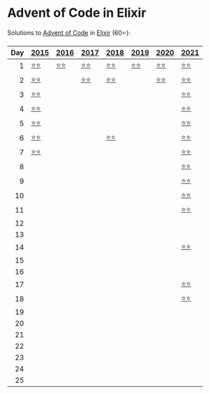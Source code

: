 # Advent of Code in Elixir

Solutions to [Advent of Code](https://adventofcode.com/) in [Elixir](https://elixir-lang.org/) (60⭐):

|   Day | [2015](lib/2015)                                           | [2016](lib/2016)                          | [2017](lib/2017)                        | [2018](lib/2018)                                | [2019](lib/2019)                                       | [2020](lib/2020)                        | [2021](lib/2021)                            |
|------:|:-----------------------------------------------------------|:------------------------------------------|:----------------------------------------|:------------------------------------------------|:-------------------------------------------------------|:----------------------------------------|:--------------------------------------------|
|     1 | [⭐⭐](lib/2015/01_not_quite_lisp)                         | [⭐⭐](lib/2016/01_no_time_for_a_taxicab) | [⭐⭐](lib/2017/01_inverse_captcha)     | [⭐⭐](lib/2018/01_chronal_calibration)         | [⭐⭐](lib/2019/01_the_tyranny_of_the_rocket_equation) | [⭐⭐](lib/2020/01_report_repair)       | [⭐⭐](lib/2021/01_sonar_sweep)             |
|     2 | [⭐⭐](lib/2015/02_i_was_told_there_would_be_no_math)      |                                           | [⭐⭐](lib/2017/02_corruption_checksum) | [⭐⭐](lib/2018/02_inventory_management_system) |                                                        | [⭐⭐](lib/2020/02_password_philosophy) | [⭐⭐](lib/2021/02_dive)                    |
|     3 | [⭐⭐](lib/2015/03_perfectly_spherical_houses_in_a_vacuum) |                                           |                                         |                                                 |                                                        |                                         | [⭐⭐](lib/2021/03_binary_diagnostic)       |
|     4 | [⭐⭐](lib/2015/04_the_ideal_stocking_stuffer)             |                                           |                                         |                                                 |                                                        |                                         | [⭐⭐](lib/2021/04_giant_squid)             |
|     5 | [⭐⭐](lib/2015/05_doesnt_he_have_intern-elves_for_this)   |                                           |                                         |                                                 |                                                        |                                         | [⭐⭐](lib/2021/05_hydrothermal_venture)    |
|     6 | [⭐⭐](lib/2015/06_probably_a_fire_hazard)                 |                                           |                                         | [⭐⭐](lib/2018/06_chronal_coordinates)         |                                                        |                                         | [⭐⭐](lib/2021/06_lanternfish)             |
|     7 | [⭐⭐](lib/2015/07_some_assembly_required)                 |                                           |                                         |                                                 |                                                        |                                         | [⭐⭐](lib/2021/07_the_treachery_of_whales) |
|     8 |                                                            |                                           |                                         |                                                 |                                                        |                                         | [⭐⭐](lib/2021/08_seven_segment_search)    |
|     9 |                                                            |                                           |                                         |                                                 |                                                        |                                         | [⭐⭐](lib/2021/09_smoke_basin)             |
|    10 |                                                            |                                           |                                         |                                                 |                                                        |                                         | [⭐⭐](lib/2021/10_syntax_scoring)          |
|    11 |                                                            |                                           |                                         |                                                 |                                                        |                                         | [⭐⭐](lib/2021/11_dumbo_octopus)           |
|    12 |                                                            |                                           |                                         |                                                 |                                                        |                                         |                                             |
|    13 |                                                            |                                           |                                         |                                                 |                                                        |                                         |                                             |
|    14 |                                                            |                                           |                                         |                                                 |                                                        |                                         | [⭐⭐](lib/2021/14_extended_polymerization) |
|    15 |                                                            |                                           |                                         |                                                 |                                                        |                                         |                                             |
|    16 |                                                            |                                           |                                         |                                                 |                                                        |                                         |                                             |
|    17 |                                                            |                                           |                                         |                                                 |                                                        |                                         | [⭐⭐](lib/2021/17_trick_shot)              |
|    18 |                                                            |                                           |                                         |                                                 |                                                        |                                         | [⭐⭐](lib/2021/18_snailfish)               |
|    19 |                                                            |                                           |                                         |                                                 |                                                        |                                         |                                             |
|    20 |                                                            |                                           |                                         |                                                 |                                                        |                                         |                                             |
|    21 |                                                            |                                           |                                         |                                                 |                                                        |                                         |                                             |
|    22 |                                                            |                                           |                                         |                                                 |                                                        |                                         |                                             |
|    23 |                                                            |                                           |                                         |                                                 |                                                        |                                         |                                             |
|    24 |                                                            |                                           |                                         |                                                 |                                                        |                                         |                                             |
|    25 |                                                            |                                           |                                         |                                                 |                                                        |                                         |                                             |

